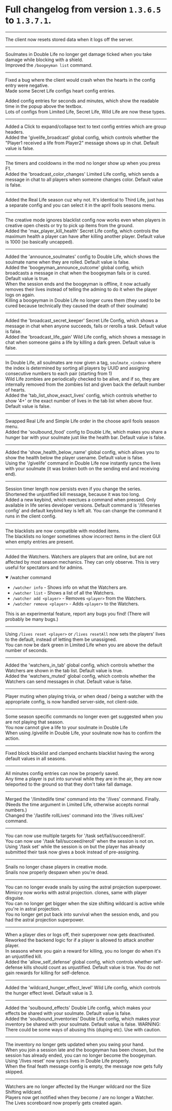 # Full changelog from version `1.3.6.5` to `1.3.7.1`.

----------

The client now resets stored data when it logs off the server.

----------

Soulmates in Double Life no longer get damage ticked when you take damage while blocking with a shield.<br>
Improved the `/boogeyman list` command.

----------

Fixed a bug where the client would crash when the hearts in the config entry were negative.<br>
Made some Secret Life configs heart config entries.<br>

Added config entries for seconds and minutes, which show the readable time in the popup above the textbox.<br>
Lots of configs from Limited Life, Secret Life, Wild Life are now these types.

----------

Added a Click to expand/collapse text to text config entries which are group headers.<br>
Added the 'givelife_broadcast' global config, which controls whether the "Player1 received a life from Player2" message shows up in chat. Default value is false.

----------

The timers and cooldowns in the mod no longer show up when you press F1.<br>
Added the 'broadcast_color_changes' Limited Life config, which sends a message in chat to all players when someone changes color. Default value is false.

----------

Added the Real Life season cuz why not. It's identical to Third Life, just has a separate config and you can select it in the april fools seasons menu.

----------

The creative mode ignores blacklist config now works even when players in creative open chests or try to pick up items from the ground.<br>
Added the 'max_player_kill_health' Secret Life config, which controls the maximum health a player can have after killing another player. Default value is 1000 (so basically uncapped).

----------

Added the 'announce_soulmates' config to Double Life, which shows the soulmate name when they are rolled. Default value is false.<br>
Added the 'boogeyman_announce_outcome' global config, which broadcasts a message in chat when the boogeyman fails or is cured. Default value is true.<br>
When the session ends and the boogeyman is offline, it now actually removes their lives instead of telling the adming to do it when the player logs on again.<br>
Killing a boogeyman in Double Life no longer cures them (they used to be cured because technically they caused the death of their soulmate)

----------

Added the 'broadcast_secret_keeper' Secret Life Config, which shows a message in chat when anyone succeeds, fails or rerolls a task. Default value is false.<br>
Added the 'broadcast_life_gain' Wild Life config, which shows a message in chat when someone gains a life by killing a dark green. Default value is false.

----------

In Double Life, all soulmates are now given a tag, `soulmate_<index>` where the index is determined by sorting all players by UUID and assigning consecutive numbers to each pair (starting from 1)<br>
Wild Life zombies are periodically checked to be alive, and if so, they are internally removed from the zombies list and given back the default number of hearts.<br>
Added the 'tab_list_show_exact_lives' config, which controls whether to show '4+' or the exact number of lives in the tab list when above four. Default value is false.

----------

Swapped Real Life and Simple Life order in the choose april fools season menu.<br>
Added the 'soulbound_food' config to Double Life, which makes you share a hunger bar with your soulmate just like the health bar. Default value is false.

----------

Added the 'show_health_below_name' global config, which allows you to show the health below the player usename. Default value is false.<br>
Using the '/givelife' command in Double Life now instantly syncs the lives with your soulmate (it was broken both on the sending end and receiving end).

----------

Session timer length now persists even if you change the series.<br>
Shortened the unjustified kill message, because it was too long.<br>
Added a new keybind, which exectues a command when pressed. Only available in life series developer versions. Default command is '/lifeseries config' and default keybind key is left alt. You can change the command it runs in the client config.

----------

The blacklists are now compatible with modded items.<br>
The blacklists no longer sometimes show incorrect items in the client GUI when empty entries are present.

----------

Added the Watchers.
Watchers are players that are online, but are not affected by most season mechanics. They can only observe.
This is very useful for spectators and for admins.

<details open>
<summary>/watcher command</summary>

- `/watcher info` - Shows info on what the Watchers are.
- `/watcher list` - Shows a list of all the Watchers.
- `/watcher add <player>` - Removes `<player>` from the Watchers.
- `/watcher remove <player>` - Adds `<player>` to the Watchers.
</details>

This is an experimental feature, report any bugs you find! (There will probably be many bugs.)

----------

Using `/lives reset <player>` or `/lives resetAll` now sets the players' lives to the default, instead of letting them be unassigned.<br>
You can now be dark green in Limited Life when you are above the default number of seconds.

----------

Added the 'watchers_in_tab' global config, which controls whether the Watchers are shown in the tab list. Default value is true.<br>
Added the 'watchers_muted' global config, which controls whether the Watchers can send messages in chat. Default value is false.

----------

Player muting when playing trivia, or when dead / being a watcher with the appropriate config, is now handled server-side, not client-side.

----------

Some season specific commands no longer even get suggested when you are not playing that season.<br>
You now cannot give a life to your soulmate in Double Life<br>
When using /givelife in Double Life, your soulmate now has to confirm the action.

----------

Fixed block blacklist and clamped enchants blacklist having the wrong default values in all seasons.

----------

All minutes config entries can now be properly saved.<br>
Any time a player is put into survival while they are in the air, they are now teleported to the ground so that they don't take fall damage.

----------

Merged the '/limitedlife time' command into the '/lives' command. Finally. (Needs the time argument in Limited Life, otherwise accepts normal numbers.)<br>
Changed the '/lastlife rollLives' command into the '/lives rollLives' command.

----------

You can now use multiple targets for '/task set/fail/succeed/reroll'.<br>
You can now use '/task fail/succeed/reroll' when the session is not on.<br>
Using '/task set' while the session is on but the player has already submitted their task now gives a book instead of pre-assigning.

----------

Snails no longer chase players in creative mode.<br>
Snails now properly despawn when you're dead.

----------

You can no longer evade snails by using the astral projection superpower.<br>
Mimicry now works with astral projection. clones, same with player disguise.<br>
You can no longer get bigger when the size shifting wildcard is active while you're in astral projection.<br>
You no longer get put back into survival when the session ends, and you had the astral projection superpower.

----------

When a player dies or logs off, their superpower now gets deactivated.<br>
Reworked the backend logic for if a player is allowed to attack another player.<br>
In seasons where you gain a reward for killing, you no longer do when it's an unjustified kill.<br>
Added the 'allow_self_defense' global config, which controls whether self-defense kills should count as unjustified. Default value is true. You do not gain rewards for killing for self-defence.

----------

Added the 'wildcard_hunger_effect_level' Wild Life config, which controls the hunger effect level. Default value is 3.

----------

Added the 'soulbound_effects' Double Life config, which makes your effects be shared with your soulmate. Default value is false.<br>
Added the 'soulbound_inventories' Double Life config, which makes your inventory be shared with your soulmate. Default value is false. WARNING: There could be some ways of abusing this (duping etc). Use with caution.

----------

The inventory no longer gets updated when you swing your hand.<br>
When you join a session late and the boogeyman has been chosen, but the session has already ended, you can no longer become the boogeyman.<br>
Using '/lives reset' now syncs lives in Double Life properly.<br>
When the final feath message config is empty, the message now gets fully skipped.

----------

Watchers are no longer affected by the Hunger wildcard nor the Size Shifting wildcard.<br>
Players now get notified when they become / are no longer a Watcher.<br>
The Lives scoreboard now properly gets created again.